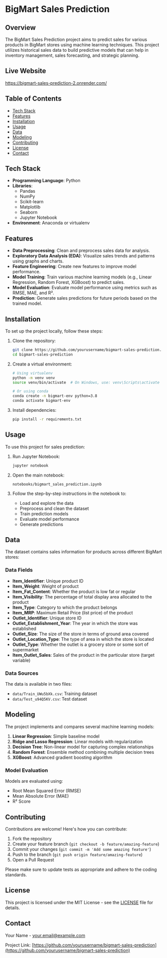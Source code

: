# BigMart Sales Prediction

## Overview
The BigMart Sales Prediction project aims to predict sales for various products in BigMart stores using machine learning techniques. This project utilizes historical sales data to build predictive models that can help in inventory management, sales forecasting, and strategic planning.
## Live Website
https://bigmart-sales-prediction-2.onrender.com/

## Table of Contents
- [Tech Stack](#tech-stack)
- [Features](#features)
- [Installation](#installation)
- [Usage](#usage)
- [Data](#data)
- [Modeling](#modeling)
- [Contributing](#contributing)
- [License](#license)
- [Contact](#contact)

## Tech Stack
- **Programming Language**: Python
- **Libraries**:
  - Pandas
  - NumPy
  - Scikit-learn
  - Matplotlib
  - Seaborn
  - Jupyter Notebook
- **Environment**: Anaconda or virtualenv

## Features
- **Data Preprocessing**: Clean and preprocess sales data for analysis.
- **Exploratory Data Analysis (EDA)**: Visualize sales trends and patterns using graphs and charts.
- **Feature Engineering**: Create new features to improve model performance.
- **Model Training**: Train various machine learning models (e.g., Linear Regression, Random Forest, XGBoost) to predict sales.
- **Model Evaluation**: Evaluate model performance using metrics such as RMSE, MAE, and R².
- **Prediction**: Generate sales predictions for future periods based on the trained model.

## Installation
To set up the project locally, follow these steps:

1. Clone the repository:
   ```bash
   git clone https://github.com/yourusername/bigmart-sales-prediction.git
   cd bigmart-sales-prediction
   ```

2. Create a virtual environment:
   ```bash
   # Using virtualenv
   python -m venv venv
   source venv/bin/activate  # On Windows, use: venv\Scripts\activate
   
   # Or using conda
   conda create -n bigmart-env python=3.8
   conda activate bigmart-env
   ```

3. Install dependencies:
   ```bash
   pip install -r requirements.txt
   ```

## Usage
To use this project for sales prediction:

1. Run Jupyter Notebook:
   ```bash
   jupyter notebook
   ```

2. Open the main notebook:
   ```
   notebooks/bigmart_sales_prediction.ipynb
   ```

3. Follow the step-by-step instructions in the notebook to:
   - Load and explore the data
   - Preprocess and clean the dataset
   - Train prediction models
   - Evaluate model performance
   - Generate predictions

## Data
The dataset contains sales information for products across different BigMart stores:

### Data Fields
- **Item_Identifier**: Unique product ID
- **Item_Weight**: Weight of product
- **Item_Fat_Content**: Whether the product is low fat or regular
- **Item_Visibility**: The percentage of total display area allocated to the product
- **Item_Type**: Category to which the product belongs
- **Item_MRP**: Maximum Retail Price (list price) of the product
- **Outlet_Identifier**: Unique store ID
- **Outlet_Establishment_Year**: The year in which the store was established
- **Outlet_Size**: The size of the store in terms of ground area covered
- **Outlet_Location_Type**: The type of area in which the store is located
- **Outlet_Type**: Whether the outlet is a grocery store or some sort of supermarket
- **Item_Outlet_Sales**: Sales of the product in the particular store (target variable)

### Data Sources
The data is available in two files:
- `data/Train_UWu5bXk.csv`: Training dataset
- `data/Test_u94Q5KV.csv`: Test dataset

## Modeling
The project implements and compares several machine learning models:

1. **Linear Regression**: Simple baseline model
2. **Ridge and Lasso Regression**: Linear models with regularization
3. **Decision Tree**: Non-linear model for capturing complex relationships
4. **Random Forest**: Ensemble method combining multiple decision trees
5. **XGBoost**: Advanced gradient boosting algorithm

### Model Evaluation
Models are evaluated using:
- Root Mean Squared Error (RMSE)
- Mean Absolute Error (MAE)
- R² Score

## Contributing
Contributions are welcome! Here's how you can contribute:

1. Fork the repository
2. Create your feature branch (`git checkout -b feature/amazing-feature`)
3. Commit your changes (`git commit -m 'Add some amazing feature'`)
4. Push to the branch (`git push origin feature/amazing-feature`)
5. Open a Pull Request

Please make sure to update tests as appropriate and adhere to the coding standards.

## License
This project is licensed under the MIT License - see the [LICENSE](LICENSE) file for details.

## Contact
Your Name - your.email@example.com

Project Link: [https://github.com/yourusername/bigmart-sales-prediction](https://github.com/yourusername/bigmart-sales-prediction)
